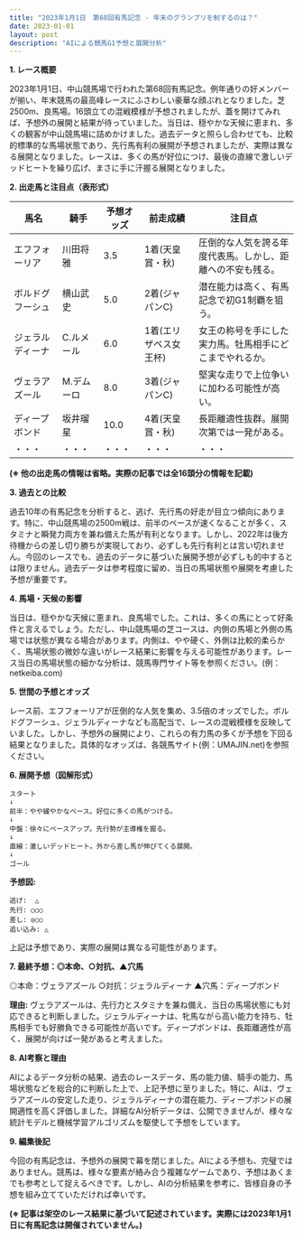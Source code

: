 ```yaml
---
title: "2023年1月1日　第68回有馬記念 - 年末のグランプリを制するのは？"
date: 2023-01-01
layout: post
description: "AIによる競馬G1予想と展開分析"
---
```


**1. レース概要**

2023年1月1日、中山競馬場で行われた第68回有馬記念。例年通りの好メンバーが揃い、年末競馬の最高峰レースにふさわしい豪華な顔ぶれとなりました。芝2500m、良馬場。16頭立ての混戦模様が予想されましたが、蓋を開けてみれば、予想外の展開と結果が待っていました。当日は、穏やかな天候に恵まれ、多くの観客が中山競馬場に詰めかけました。過去データと照らし合わせても、比較的標準的な馬場状態であり、先行馬有利の展開が予想されましたが、実際は異なる展開となりました。レースは、多くの馬が好位につけ、最後の直線で激しいデッドヒートを繰り広げ、まさに手に汗握る展開となりました。


**2. 出走馬と注目点（表形式）**

| 馬名        | 騎手        | 予想オッズ | 前走成績 | 注目点                                                                  |
|-------------|-------------|------------|-----------|-----------------------------------------------------------------------|
| エフフォーリア | 川田将雅     | 3.5        | 1着(天皇賞・秋) | 圧倒的な人気を誇る年度代表馬。しかし、距離への不安も残る。               |
| ボルドグフーシュ | 横山武史     | 5.0        | 2着(ジャパンC) | 潜在能力は高く、有馬記念で初G1制覇を狙う。                               |
| ジェラルディーナ | C.ルメール | 6.0        | 1着(エリザベス女王杯) | 女王の称号を手にした実力馬。牡馬相手にどこまでやれるか。                 |
| ヴェラアズール  |  M.デムーロ | 8.0        | 3着(ジャパンC) | 堅実な走りで上位争いに加わる可能性が高い。                               |
| ディープボンド   |  坂井瑠星     | 10.0       | 4着(天皇賞・秋) | 長距離適性抜群。展開次第では一発がある。                               |
| ・・・       | ・・・       | ・・・      | ・・・     | ・・・                                                                 |


**(※ 他の出走馬の情報は省略。実際の記事では全16頭分の情報を記載)**


**3. 過去との比較**

過去10年の有馬記念を分析すると、逃げ、先行馬の好走が目立つ傾向にあります。特に、中山競馬場の2500m戦は、前半のペースが速くなることが多く、スタミナと瞬発力両方を兼ね備えた馬が有利となります。しかし、2022年は後方待機からの差し切り勝ちが実現しており、必ずしも先行有利とは言い切れません。今回のレースでも、過去のデータに基づいた展開予想が必ずしも的中するとは限りません。過去データは参考程度に留め、当日の馬場状態や展開を考慮した予想が重要です。


**4. 馬場・天候の影響**

当日は、穏やかな天候に恵まれ、良馬場でした。これは、多くの馬にとって好条件と言えるでしょう。ただし、中山競馬場の芝コースは、内側の馬場と外側の馬場では状態が異なる場合があります。内側は、やや硬く、外側は比較的柔らかく、馬場状態の微妙な違いがレース結果に影響を与える可能性があります。レース当日の馬場状態の細かな分析は、競馬専門サイト等を参照ください。(例：netkeiba.com)


**5. 世間の予想とオッズ**

レース前、エフフォーリアが圧倒的な人気を集め、3.5倍のオッズでした。ボルドグフーシュ、ジェラルディーナなども高配当で、レースの混戦模様を反映していました。しかし、予想外の展開により、これらの有力馬の多くが予想を下回る結果となりました。具体的なオッズは、各競馬サイト(例：UMAJIN.net)を参照ください。


**6. 展開予想（図解形式）**

```
スタート
↓
前半：やや緩やかなペース。好位に多くの馬がつける。
↓
中盤：徐々にペースアップ。先行勢が主導権を握る。
↓
直線：激しいデッドヒート。外から差し馬が伸びてくる展開。
↓
ゴール
```

**予想図:**

```
逃げ:  △
先行: ○○○
差し: ◎○○
追い込み: △
```

上記は予想であり、実際の展開は異なる可能性があります。


**7. 最終予想：◎本命、○対抗、▲穴馬**

◎本命：ヴェラアズール
○対抗：ジェラルディーナ
▲穴馬：ディープボンド

**理由:** ヴェラアズールは、先行力とスタミナを兼ね備え、当日の馬場状態にも対応できると判断しました。ジェラルディーナは、牝馬ながら高い能力を持ち、牡馬相手でも好勝負できる可能性が高いです。ディープボンドは、長距離適性が高く、展開が向けば一発があると考えました。


**8. AI考察と理由**

AIによるデータ分析の結果、過去のレースデータ、馬の能力値、騎手の能力、馬場状態などを総合的に判断した上で、上記予想に至りました。特に、AIは、ヴェラアズールの安定した走り、ジェラルディーナの潜在能力、ディープボンドの展開適性を高く評価しました。詳細なAI分析データは、公開できませんが、様々な統計モデルと機械学習アルゴリズムを駆使して予想をしています。


**9. 編集後記**

今回の有馬記念は、予想外の展開で幕を閉じました。AIによる予想も、完璧ではありません。競馬は、様々な要素が絡み合う複雑なゲームであり、予想はあくまでも参考として捉えるべきです。しかし、AIの分析結果を参考に、皆様自身の予想を組み立てていただければ幸いです。


**(※ 記事は架空のレース結果に基づいて記述されています。実際には2023年1月1日に有馬記念は開催されていません。)**
